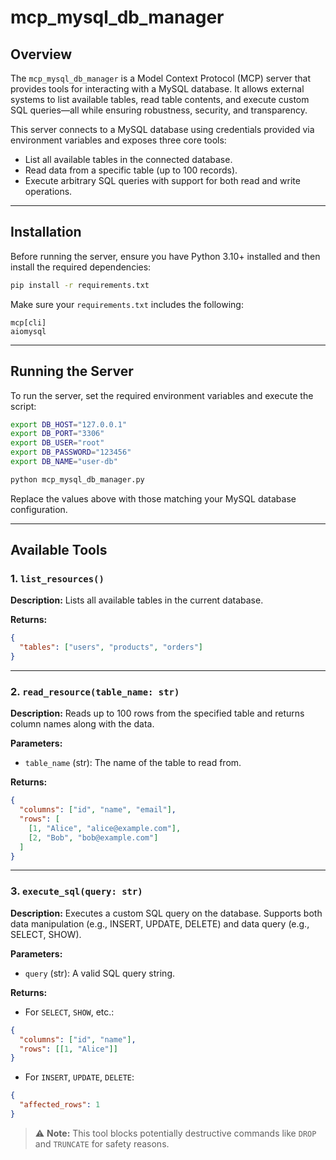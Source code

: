 # mcp_mysql_db_manager

## Overview
The `mcp_mysql_db_manager` is a Model Context Protocol (MCP) server that provides tools for interacting with a MySQL database. It allows external systems to list available tables, read table contents, and execute custom SQL queries—all while ensuring robustness, security, and transparency.

This server connects to a MySQL database using credentials provided via environment variables and exposes three core tools:
- List all available tables in the connected database.
- Read data from a specific table (up to 100 records).
- Execute arbitrary SQL queries with support for both read and write operations.

---

## Installation

Before running the server, ensure you have Python 3.10+ installed and then install the required dependencies:

```bash
pip install -r requirements.txt
```

Make sure your `requirements.txt` includes the following:

```
mcp[cli]
aiomysql
```

---

## Running the Server

To run the server, set the required environment variables and execute the script:

```bash
export DB_HOST="127.0.0.1"
export DB_PORT="3306"
export DB_USER="root"
export DB_PASSWORD="123456"
export DB_NAME="user-db"

python mcp_mysql_db_manager.py
```

Replace the values above with those matching your MySQL database configuration.

---

## Available Tools

### 1. `list_resources()`
**Description:** Lists all available tables in the current database.

**Returns:**
```json
{
  "tables": ["users", "products", "orders"]
}
```

---

### 2. `read_resource(table_name: str)`
**Description:** Reads up to 100 rows from the specified table and returns column names along with the data.

**Parameters:**
- `table_name` (str): The name of the table to read from.

**Returns:**
```json
{
  "columns": ["id", "name", "email"],
  "rows": [
    [1, "Alice", "alice@example.com"],
    [2, "Bob", "bob@example.com"]
  ]
}
```

---

### 3. `execute_sql(query: str)`
**Description:** Executes a custom SQL query on the database. Supports both data manipulation (e.g., INSERT, UPDATE, DELETE) and data query (e.g., SELECT, SHOW).

**Parameters:**
- `query` (str): A valid SQL query string.

**Returns:**
- For `SELECT`, `SHOW`, etc.:
```json
{
  "columns": ["id", "name"],
  "rows": [[1, "Alice"]]
}
```
- For `INSERT`, `UPDATE`, `DELETE`:
```json
{
  "affected_rows": 1
}
```

> ⚠️ **Note:** This tool blocks potentially destructive commands like `DROP` and `TRUNCATE` for safety reasons.